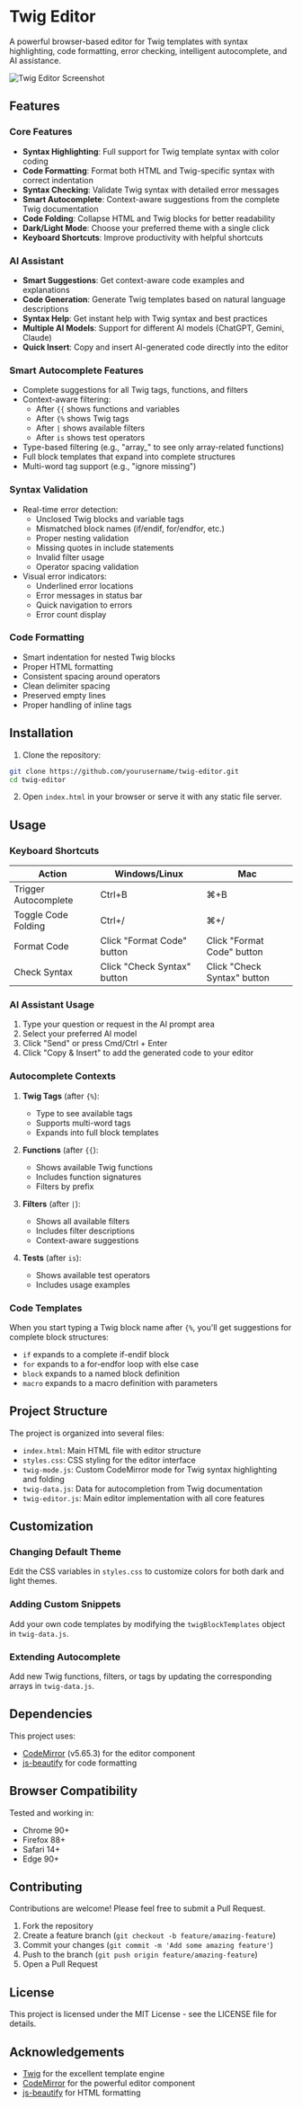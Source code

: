 # Twig Editor

A powerful browser-based editor for Twig templates with syntax highlighting, code formatting, error checking, intelligent autocomplete, and AI assistance.

![Twig Editor Screenshot](screenshot.png)

## Features

### Core Features
- **Syntax Highlighting**: Full support for Twig template syntax with color coding
- **Code Formatting**: Format both HTML and Twig-specific syntax with correct indentation
- **Syntax Checking**: Validate Twig syntax with detailed error messages
- **Smart Autocomplete**: Context-aware suggestions from the complete Twig documentation
- **Code Folding**: Collapse HTML and Twig blocks for better readability
- **Dark/Light Mode**: Choose your preferred theme with a single click
- **Keyboard Shortcuts**: Improve productivity with helpful shortcuts

### AI Assistant
- **Smart Suggestions**: Get context-aware code examples and explanations
- **Code Generation**: Generate Twig templates based on natural language descriptions
- **Syntax Help**: Get instant help with Twig syntax and best practices
- **Multiple AI Models**: Support for different AI models (ChatGPT, Gemini, Claude)
- **Quick Insert**: Copy and insert AI-generated code directly into the editor

### Smart Autocomplete Features
- Complete suggestions for all Twig tags, functions, and filters
- Context-aware filtering:
  - After `{{` shows functions and variables
  - After `{%` shows Twig tags
  - After `|` shows available filters
  - After `is` shows test operators
- Type-based filtering (e.g., "array_" to see only array-related functions)
- Full block templates that expand into complete structures
- Multi-word tag support (e.g., "ignore missing")

### Syntax Validation
- Real-time error detection:
  - Unclosed Twig blocks and variable tags
  - Mismatched block names (if/endif, for/endfor, etc.)
  - Proper nesting validation
  - Missing quotes in include statements
  - Invalid filter usage
  - Operator spacing validation
- Visual error indicators:
  - Underlined error locations
  - Error messages in status bar
  - Quick navigation to errors
  - Error count display

### Code Formatting
- Smart indentation for nested Twig blocks
- Proper HTML formatting
- Consistent spacing around operators
- Clean delimiter spacing
- Preserved empty lines
- Proper handling of inline tags

## Installation

1. Clone the repository:
```bash
git clone https://github.com/yourusername/twig-editor.git
cd twig-editor
```

2. Open `index.html` in your browser or serve it with any static file server.

## Usage

### Keyboard Shortcuts

| Action | Windows/Linux | Mac |
|--------|---------------|-----|
| Trigger Autocomplete | Ctrl+B | ⌘+B |
| Toggle Code Folding | Ctrl+/ | ⌘+/ |
| Format Code | Click "Format Code" button | Click "Format Code" button |
| Check Syntax | Click "Check Syntax" button | Click "Check Syntax" button |

### AI Assistant Usage
1. Type your question or request in the AI prompt area
2. Select your preferred AI model
3. Click "Send" or press Cmd/Ctrl + Enter
4. Click "Copy & Insert" to add the generated code to your editor

### Autocomplete Contexts

1. **Twig Tags** (after `{%`):
   - Type to see available tags
   - Supports multi-word tags
   - Expands into full block templates

2. **Functions** (after `{{`):
   - Shows available Twig functions
   - Includes function signatures
   - Filters by prefix

3. **Filters** (after `|`):
   - Shows all available filters
   - Includes filter descriptions
   - Context-aware suggestions

4. **Tests** (after `is`):
   - Shows available test operators
   - Includes usage examples

### Code Templates
When you start typing a Twig block name after `{%`, you'll get suggestions for complete block structures:

- `if` expands to a complete if-endif block
- `for` expands to a for-endfor loop with else case
- `block` expands to a named block definition
- `macro` expands to a macro definition with parameters

## Project Structure

The project is organized into several files:

- `index.html`: Main HTML file with editor structure
- `styles.css`: CSS styling for the editor interface
- `twig-mode.js`: Custom CodeMirror mode for Twig syntax highlighting and folding
- `twig-data.js`: Data for autocompletion from Twig documentation
- `twig-editor.js`: Main editor implementation with all core features

## Customization

### Changing Default Theme
Edit the CSS variables in `styles.css` to customize colors for both dark and light themes.

### Adding Custom Snippets
Add your own code templates by modifying the `twigBlockTemplates` object in `twig-data.js`.

### Extending Autocomplete
Add new Twig functions, filters, or tags by updating the corresponding arrays in `twig-data.js`.

## Dependencies

This project uses:
- [CodeMirror](https://codemirror.net/) (v5.65.3) for the editor component
- [js-beautify](https://github.com/beautify-web/js-beautify) for code formatting

## Browser Compatibility

Tested and working in:
- Chrome 90+
- Firefox 88+
- Safari 14+
- Edge 90+

## Contributing

Contributions are welcome! Please feel free to submit a Pull Request.

1. Fork the repository
2. Create a feature branch (`git checkout -b feature/amazing-feature`)
3. Commit your changes (`git commit -m 'Add some amazing feature'`)
4. Push to the branch (`git push origin feature/amazing-feature`)
5. Open a Pull Request

## License

This project is licensed under the MIT License - see the LICENSE file for details.

## Acknowledgements

- [Twig](https://twig.symfony.com/) for the excellent template engine
- [CodeMirror](https://codemirror.net/) for the powerful editor component
- [js-beautify](https://github.com/beautify-web/js-beautify) for HTML formatting